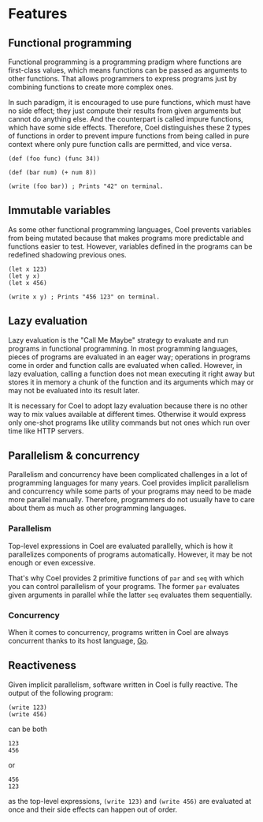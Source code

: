 # Features

## Functional programming

Functional programming is a programming pradigm where functions are first-class
values, which means functions can be passed as arguments to other functions.
That allows programmers to express programs just by combining functions to
create more complex ones.

In such paradigm, it is encouraged to use pure functions, which must have
no side effect; they just compute their results from given arguments but
cannot do anything else.
And the counterpart is called impure functions, which have some side effects.
Therefore, Coel distinguishes these 2 types of functions in order to prevent
impure functions from being called in pure context where only pure function
calls are permitted, and vice versa.

```coel
(def (foo func) (func 34))

(def (bar num) (+ num 8))

(write (foo bar)) ; Prints "42" on terminal.
```

## Immutable variables

As some other functional programming languages, Coel prevents variables from
being mutated because that makes programs more predictable and functions easier
to test.
However, variables defined in the programs can be redefined shadowing previous
ones.

```coel
(let x 123)
(let y x)
(let x 456)

(write x y) ; Prints "456 123" on terminal.
```

## Lazy evaluation

Lazy evaluation is the "Call Me Maybe" strategy to evaluate and run programs in
functional programming.
In most programming languages, pieces of programs are evaluated in an eager way;
operations in programs come in order and function calls are evaluated when
called.
However, in lazy evaluation, calling a function does not mean executing it right
away but stores it in memory a chunk of the function and its arguments which
may or may not be evaluated into its result later.

It is necessary for Coel to adopt lazy evaluation because there is no other way
to mix values available at different times.
Otherwise it would express only one-shot programs like utility commands but not
ones which run over time like HTTP servers.

## Parallelism & concurrency

Parallelism and concurrency have been complicated challenges in a lot of
programming languages for many years.
Coel provides implicit parallelism and concurrency while some parts of your
programs may need to be made more parallel manually.
Therefore, programmers do not usually have to care about them as much as other
programming languages.

### Parallelism

Top-level expressions in Coel are evaluated parallelly, which is how it
parallelizes components of programs automatically.
However, it may be not enough or even excessive.

That's why Coel provides 2 primitive functions of `par` and `seq` with which
you can control parallelism of your programs.
The former `par` evaluates given arguments in parallel while the latter `seq`
evaluates them sequentially.

### Concurrency

When it comes to concurrency, programs written in Coel are always concurrent
thanks to its host language, [Go](https://golang.org).

## Reactiveness

Given implicit parallelism, software written in Coel is fully reactive.
The output of the following program:

```coel
(write 123)
(write 456)
```

can be both

```
123
456
```

or

```
456
123
```

as the top-level expressions, `(write 123)` and `(write 456)` are evaluated
at once and their side effects can happen out of order.
